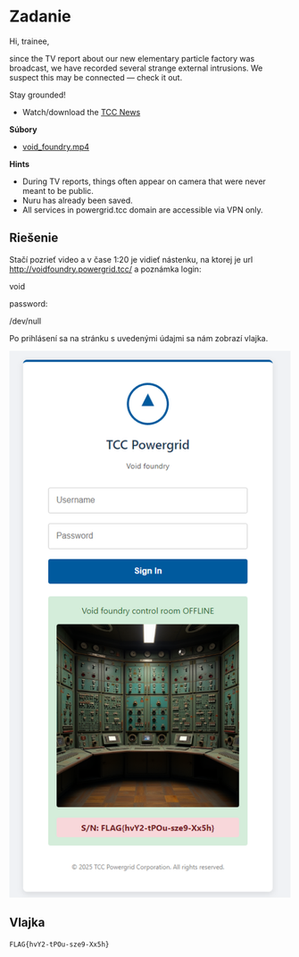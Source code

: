 # Zadanie

Hi, trainee,

since the TV report about our new elementary particle factory was broadcast, we have recorded several strange external intrusions. We suspect this may be connected — check it out.

Stay grounded!

- Watch/download the [TCC News](https://owncloud.cesnet.cz/index.php/s/yD8CRcddJTIZPtI)

**Súbory**

- [void_foundry.mp4](void_foundry.mp4)

**Hints**

- During TV reports, things often appear on camera that were never meant to be public.
- Nuru has already been saved.
- All services in powergrid.tcc domain are accessible via VPN only.

## Riešenie

Stačí pozrieť video a v čase 1:20 je vidieť nástenku, na ktorej je url http://voidfoundry.powergrid.tcc/ a poznámka
login:

void

password:

/dev/null

Po prihlásení sa na stránku s uvedenými údajmi sa nám zobrazí vlajka.

![](page.png)

## Vlajka

    FLAG{hvY2-tPOu-sze9-Xx5h}
